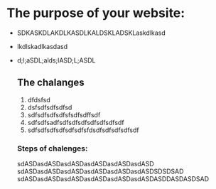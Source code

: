 # The purpose of your website:
- SDKASKDLAKDLKASDLKALDSKLADSKLaskdlkasd
- lkdlskadlkasdasd
- d;l;aSDL;alds;lASD;L;ASDL

  ## The chalanges
  1. dfdsfsd
  2. dsfsdfsdfsdfsd
  3. sdfsdfsdfsdfsfsdfsdffsdf
  4. sdfsdfsadfsdfsdfsdfsdfsdfsdfsdf
  5. sdfsdfsdfsdfsdfsdfsfdsdfsdfsdfsdfsdf
 
  ### Steps of chalenges:
  sdASDasdASDasdASDasdASDasdASDasdASD
  sdASDasdASDasdASDasdASDasdASDasdASDSDSDSAD
  sdASDasdASDasdASDasdASDasdASDasdASDASDDASDASDSAD
